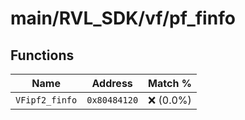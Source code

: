 # main/RVL_SDK/vf/pf_finfo

## Functions

| Name | Address | Match % |
|------|---------|---------|
| `VFipf2_finfo` | `0x80484120` | :x: (0.0%) |
